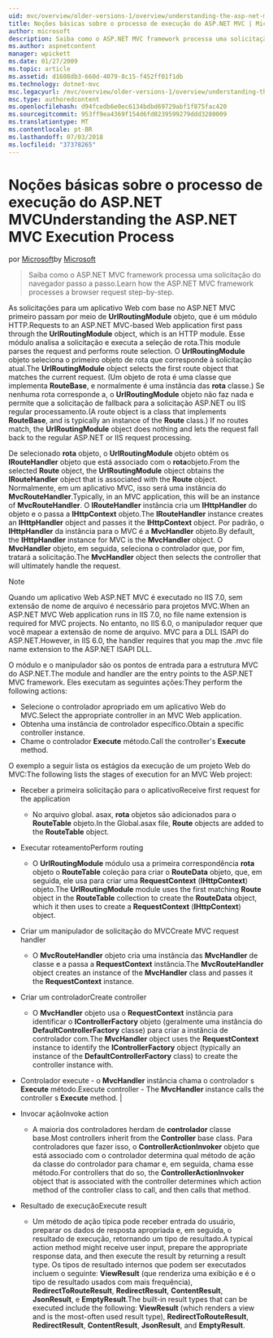 ```yaml
---
uid: mvc/overview/older-versions-1/overview/understanding-the-asp-net-mvc-execution-process
title: Noções básicas sobre o processo de execução do ASP.NET MVC | Microsoft Docs
author: microsoft
description: Saiba como o ASP.NET MVC framework processa uma solicitação do navegador passo a passo.
ms.author: aspnetcontent
manager: wpickett
ms.date: 01/27/2009
ms.topic: article
ms.assetid: d1608db3-660d-4079-8c15-f452ff01f1db
ms.technology: dotnet-mvc
msc.legacyurl: /mvc/overview/older-versions-1/overview/understanding-the-asp-net-mvc-execution-process
msc.type: authoredcontent
ms.openlocfilehash: d94fcedb6e0ec6134bdbd69729abf1f875fac420
ms.sourcegitcommit: 953ff9ea4369f154d6fd0239599279ddd3280009
ms.translationtype: MT
ms.contentlocale: pt-BR
ms.lasthandoff: 07/03/2018
ms.locfileid: "37378265"
---
```

<a name="understanding-the-aspnet-mvc-execution-process"></a><span data-ttu-id="fab43-103">Noções básicas sobre o processo de execução do ASP.NET MVC</span><span class="sxs-lookup"><span data-stu-id="fab43-103">Understanding the ASP.NET MVC Execution Process</span></span>
====================
<span data-ttu-id="fab43-104">por [Microsoft](https://github.com/microsoft)</span><span class="sxs-lookup"><span data-stu-id="fab43-104">by [Microsoft](https://github.com/microsoft)</span></span>

> <span data-ttu-id="fab43-105">Saiba como o ASP.NET MVC framework processa uma solicitação do navegador passo a passo.</span><span class="sxs-lookup"><span data-stu-id="fab43-105">Learn how the ASP.NET MVC framework processes a browser request step-by-step.</span></span>


<span data-ttu-id="fab43-106">As solicitações para um aplicativo Web com base no ASP.NET MVC primeiro passam por meio de **UrlRoutingModule** objeto, que é um módulo HTTP.</span><span class="sxs-lookup"><span data-stu-id="fab43-106">Requests to an ASP.NET MVC-based Web application first pass through the **UrlRoutingModule** object, which is an HTTP module.</span></span> <span data-ttu-id="fab43-107">Esse módulo analisa a solicitação e executa a seleção de rota.</span><span class="sxs-lookup"><span data-stu-id="fab43-107">This module parses the request and performs route selection.</span></span> <span data-ttu-id="fab43-108">O **UrlRoutingModule** objeto seleciona o primeiro objeto de rota que corresponde à solicitação atual.</span><span class="sxs-lookup"><span data-stu-id="fab43-108">The **UrlRoutingModule** object selects the first route object that matches the current request.</span></span> <span data-ttu-id="fab43-109">(Um objeto de rota é uma classe que implementa **RouteBase**, e normalmente é uma instância das **rota** classe.) Se nenhuma rota corresponde a, o **UrlRoutingModule** objeto não faz nada e permite que a solicitação de fallback para a solicitação ASP.NET ou IIS regular processamento.</span><span class="sxs-lookup"><span data-stu-id="fab43-109">(A route object is a class that implements **RouteBase**, and is typically an instance of the **Route** class.) If no routes match, the **UrlRoutingModule** object does nothing and lets the request fall back to the regular ASP.NET or IIS request processing.</span></span>

<span data-ttu-id="fab43-110">De selecionado **rota** objeto, o **UrlRoutingModule** objeto obtém os **IRouteHandler** objeto que está associado com o **rota**objeto.</span><span class="sxs-lookup"><span data-stu-id="fab43-110">From the selected **Route** object, the **UrlRoutingModule** object obtains the **IRouteHandler** object that is associated with the **Route** object.</span></span> <span data-ttu-id="fab43-111">Normalmente, em um aplicativo MVC, isso será uma instância do **MvcRouteHandler**.</span><span class="sxs-lookup"><span data-stu-id="fab43-111">Typically, in an MVC application, this will be an instance of **MvcRouteHandler**.</span></span> <span data-ttu-id="fab43-112">O **IRouteHandler** instância cria um **IHttpHandler** do objeto e o passa a **IHttpContext** objeto.</span><span class="sxs-lookup"><span data-stu-id="fab43-112">The **IRouteHandler** instance creates an **IHttpHandler** object and passes it the **IHttpContext** object.</span></span> <span data-ttu-id="fab43-113">Por padrão, o **IHttpHandler** da instância para o MVC é a **MvcHandler** objeto.</span><span class="sxs-lookup"><span data-stu-id="fab43-113">By default, the **IHttpHandler** instance for MVC is the **MvcHandler** object.</span></span> <span data-ttu-id="fab43-114">O **MvcHandler** objeto, em seguida, seleciona o controlador que, por fim, tratará a solicitação.</span><span class="sxs-lookup"><span data-stu-id="fab43-114">The **MvcHandler** object then selects the controller that will ultimately handle the request.</span></span>

> [!NOTE]
> <span data-ttu-id="fab43-115">Quando um aplicativo Web ASP.NET MVC é executado no IIS 7.0, sem extensão de nome de arquivo é necessário para projetos MVC.</span><span class="sxs-lookup"><span data-stu-id="fab43-115">When an ASP.NET MVC Web application runs in IIS 7.0, no file name extension is required for MVC projects.</span></span> <span data-ttu-id="fab43-116">No entanto, no IIS 6.0, o manipulador requer que você mapear a extensão de nome de arquivo. MVC para a DLL ISAPI do ASP.NET.</span><span class="sxs-lookup"><span data-stu-id="fab43-116">However, in IIS 6.0, the handler requires that you map the .mvc file name extension to the ASP.NET ISAPI DLL.</span></span>


<span data-ttu-id="fab43-117">O módulo e o manipulador são os pontos de entrada para a estrutura MVC do ASP.NET.</span><span class="sxs-lookup"><span data-stu-id="fab43-117">The module and handler are the entry points to the ASP.NET MVC framework.</span></span> <span data-ttu-id="fab43-118">Eles executam as seguintes ações:</span><span class="sxs-lookup"><span data-stu-id="fab43-118">They perform the following actions:</span></span>

- <span data-ttu-id="fab43-119">Selecione o controlador apropriado em um aplicativo Web do MVC.</span><span class="sxs-lookup"><span data-stu-id="fab43-119">Select the appropriate controller in an MVC Web application.</span></span>
- <span data-ttu-id="fab43-120">Obtenha uma instância de controlador específico.</span><span class="sxs-lookup"><span data-stu-id="fab43-120">Obtain a specific controller instance.</span></span>
- <span data-ttu-id="fab43-121">Chame o controlador **Execute** método.</span><span class="sxs-lookup"><span data-stu-id="fab43-121">Call the controller's **Execute** method.</span></span>

<span data-ttu-id="fab43-122">O exemplo a seguir lista os estágios da execução de um projeto Web do MVC:</span><span class="sxs-lookup"><span data-stu-id="fab43-122">The following lists the stages of execution for an MVC Web project:</span></span>

- <span data-ttu-id="fab43-123">Receber a primeira solicitação para o aplicativo</span><span class="sxs-lookup"><span data-stu-id="fab43-123">Receive first request for the application</span></span> 

    - <span data-ttu-id="fab43-124">No arquivo global. asax, **rota** objetos são adicionados para o **RouteTable** objeto.</span><span class="sxs-lookup"><span data-stu-id="fab43-124">In the Global.asax file, **Route** objects are added to the **RouteTable** object.</span></span>
- <span data-ttu-id="fab43-125">Executar roteamento</span><span class="sxs-lookup"><span data-stu-id="fab43-125">Perform routing</span></span> 

    - <span data-ttu-id="fab43-126">O **UrlRoutingModule** módulo usa a primeira correspondência **rota** objeto o **RouteTable** coleção para criar o **RouteData** objeto, que, em seguida, ele usa para criar uma **RequestContext** (**IHttpContext**) objeto.</span><span class="sxs-lookup"><span data-stu-id="fab43-126">The **UrlRoutingModule** module uses the first matching **Route** object in the **RouteTable** collection to create the **RouteData** object, which it then uses to create a **RequestContext** (**IHttpContext**) object.</span></span>
- <span data-ttu-id="fab43-127">Criar um manipulador de solicitação do MVC</span><span class="sxs-lookup"><span data-stu-id="fab43-127">Create MVC request handler</span></span> 

    - <span data-ttu-id="fab43-128">O **MvcRouteHandler** objeto cria uma instância das **MvcHandler** de classe e a passa a **RequestContext** instância.</span><span class="sxs-lookup"><span data-stu-id="fab43-128">The **MvcRouteHandler** object creates an instance of the **MvcHandler** class and passes it the **RequestContext** instance.</span></span>
- <span data-ttu-id="fab43-129">Criar um controlador</span><span class="sxs-lookup"><span data-stu-id="fab43-129">Create controller</span></span> 

    - <span data-ttu-id="fab43-130">O **MvcHandler** objeto usa o **RequestContext** instância para identificar o **IControllerFactory** objeto (geralmente uma instância do  **DefaultControllerFactory** classe) para criar a instância de controlador com.</span><span class="sxs-lookup"><span data-stu-id="fab43-130">The **MvcHandler** object uses the **RequestContext** instance to identify the **IControllerFactory** object (typically an instance of the **DefaultControllerFactory** class) to create the controller instance with.</span></span>
- <span data-ttu-id="fab43-131">Controlador execute - o **MvcHandler** instância chama o controlador s **Execute** método.</span><span class="sxs-lookup"><span data-stu-id="fab43-131">Execute controller - The **MvcHandler** instance calls the controller s **Execute** method.</span></span> |
- <span data-ttu-id="fab43-132">Invocar ação</span><span class="sxs-lookup"><span data-stu-id="fab43-132">Invoke action</span></span> 

    - <span data-ttu-id="fab43-133">A maioria dos controladores herdam de **controlador** classe base.</span><span class="sxs-lookup"><span data-stu-id="fab43-133">Most controllers inherit from the **Controller** base class.</span></span> <span data-ttu-id="fab43-134">Para controladores que fazer isso, o **ControllerActionInvoker** objeto que está associado com o controlador determina qual método de ação da classe do controlador para chamar e, em seguida, chama esse método.</span><span class="sxs-lookup"><span data-stu-id="fab43-134">For controllers that do so, the **ControllerActionInvoker** object that is associated with the controller determines which action method of the controller class to call, and then calls that method.</span></span>
- <span data-ttu-id="fab43-135">Resultado de execução</span><span class="sxs-lookup"><span data-stu-id="fab43-135">Execute result</span></span> 

    - <span data-ttu-id="fab43-136">Um método de ação típica pode receber entrada do usuário, preparar os dados de resposta apropriada e, em seguida, o resultado de execução, retornando um tipo de resultado.</span><span class="sxs-lookup"><span data-stu-id="fab43-136">A typical action method might receive user input, prepare the appropriate response data, and then execute the result by returning a result type.</span></span> <span data-ttu-id="fab43-137">Os tipos de resultado internos que podem ser executados incluem o seguinte: **ViewResult** (que renderiza uma exibição e é o tipo de resultado usados com mais frequência), **RedirectToRouteResult**,  **RedirectResult**, **ContentResult**, **JsonResult**, e **EmptyResult**.</span><span class="sxs-lookup"><span data-stu-id="fab43-137">The built-in result types that can be executed include the following: **ViewResult** (which renders a view and is the most-often used result type), **RedirectToRouteResult**, **RedirectResult**, **ContentResult**, **JsonResult**, and **EmptyResult**.</span></span>

